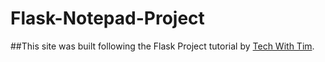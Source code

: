 # Flask-Notepad-Project

##This site was built following the Flask Project tutorial by  [Tech With Tim](https://www.youtube.com/watch?v=dam0GPOAvVI).
